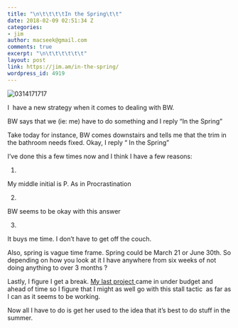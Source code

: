 ```yaml
---
title: "\n\t\t\t\tIn the Spring\t\t"
date: 2018-02-09 02:51:34 Z
categories:
- jim
author: macseek@gmail.com
comments: true
excerpt: "\n\t\t\t\t\t\t"
layout: post
link: https://jim.am/in-the-spring/
wordpress_id: 4919
---
```


![0314171717](http://jim.am/wp-content/uploads/2018/02/0314171717.jpg)




I  have a new strategy when it comes to dealing with BW.




BW says that we (ie: me) have to do something and I reply “In the Spring”




Take today for instance, BW comes downstairs and tells me that the trim in the bathroom needs fixed. Okay, I reply “ In the Spring”




I’ve done this a few times now and I think I have a few reasons:






  1. 


My middle initial is P. As in Procrastination





  2. 


BW seems to be okay with this answer





  3. 


It buys me time. I don’t have to get off the couch.







Also, spring is vague time frame. Spring could be March 21 or June 30th. So depending on how you look at it I have anywhere from six weeks of not doing anything to over 3 months ?




Lastly, I figure I get a break. [My last project ](http://jim.am/2018/01/08/50-shades-of-gray/)came in under budget and ahead of time so I figure that I might as well go with this stall tactic  as far as I can as it seems to be working.




Now all I have to do is get her used to the idea that it’s best to do stuff in the summer.


		
